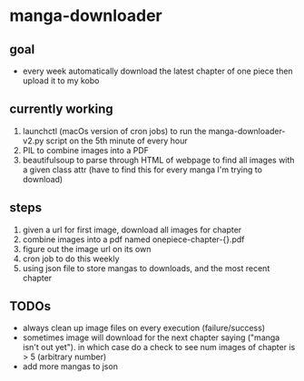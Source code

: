 # manga-downloader

## goal
- every week automatically download the latest chapter of one piece then upload it to my kobo

## currently working
1. launchctl (macOs version of cron jobs) to run the manga-downloader-v2.py script on the 5th minute of
    every hour
2. PIL to combine images into a PDF
3. beautifulsoup to parse through HTML of webpage to find all images with a given class attr (have
to find this for every manga I'm trying to download)

## steps
1. given a url for first image, download all images for chapter
2. combine images into a pdf named onepiece-chapter-{}.pdf
3. figure out the image url on its own
4. cron job to do this weekly
5. using json file to store mangas to downloads, and the most recent chapter


## TODOs
- always clean up image files on every execution (failure/success)
- sometimes image will download for the next chapter saying  ("manga isn't out yet"). in which case do a check to see num images of chapter is > 5 (arbitrary number)
- add more mangas to json
